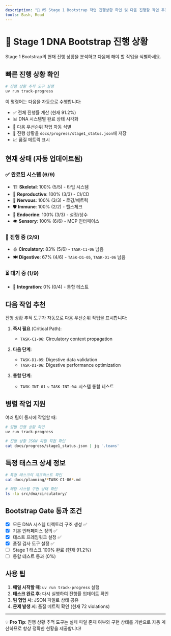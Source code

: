 ```yaml
---
description: "🚀 V5 Stage 1 Bootstrap 작업 진행상황 확인 및 다음 진행할 작업 추천"
tools: Bash, Read
---
```


# 🚀 Stage 1 DNA Bootstrap 진행 상황

Stage 1 Bootstrap의 현재 진행 상황을 분석하고 다음에 해야 할 작업을 식별하세요.

## 빠른 진행 상황 확인

```bash
# 진행 상황 추적 도구 실행
uv run track-progress
```

이 명령어는 다음을 자동으로 수행합니다:
- ✅ 전체 진행률 계산 (현재 91.2%)
- 📊 DNA 시스템별 완료 상태 시각화
- 🎯 다음 우선순위 작업 자동 식별
- 💾 진행 상황을 `docs/progress/stage1_status.json`에 저장
- 📈 품질 메트릭 표시

## 현재 상태 (자동 업데이트됨)

### ✅ 완료된 시스템 (6/9)
- 🏗️ **Skeletal**: 100% (5/5) - 타입 시스템
- 🔄 **Reproductive**: 100% (3/3) - CI/CD
- 🧠 **Nervous**: 100% (3/3) - 로깅/메트릭
- 🛡️ **Immune**: 100% (2/2) - 헬스체크
- 🔔 **Endocrine**: 100% (3/3) - 설정/상수
- 👁️ **Sensory**: 100% (6/6) - MCP 인터페이스

### 🚧 진행 중 (2/9)
- 🩸 **Circulatory**: 83% (5/6) - `TASK-C1-06` 남음
- 🍽️ **Digestive**: 67% (4/6) - `TASK-D1-05`, `TASK-D1-06` 남음

### ⏳ 대기 중 (1/9)
- 🔗 **Integration**: 0% (0/4) - 통합 테스트

## 다음 작업 추천

진행 상황 추적 도구가 자동으로 다음 우선순위 작업을 표시합니다:

1. **즉시 필요** (Critical Path):
   - `TASK-C1-06`: Circulatory context propagation

2. **다음 단계**:
   - `TASK-D1-05`: Digestive data validation
   - `TASK-D1-06`: Digestive performance optimization

3. **통합 단계**:
   - `TASK-INT-01` ~ `TASK-INT-04`: 시스템 통합 테스트

## 병렬 작업 지원

여러 팀이 동시에 작업할 때:

```bash
# 팀별 진행 상황 확인
uv run track-progress

# 진행 상황 JSON 파일 직접 확인
cat docs/progress/stage1_status.json | jq '.teams'
```

## 특정 태스크 상세 정보

```bash
# 특정 태스크의 체크리스트 확인
cat docs/planning/*TASK-C1-06*.md

# 해당 시스템 구현 상태 확인
ls -la src/dna/circulatory/
```

## Bootstrap Gate 통과 조건

- [x] 모든 DNA 시스템 디렉토리 구조 생성 ✅
- [x] 기본 인터페이스 정의 ✅
- [x] 테스트 프레임워크 설정 ✅
- [x] 품질 검사 도구 설정 ✅
- [ ] Stage 1 태스크 100% 완료 (현재 91.2%)
- [ ] 통합 테스트 통과 (0%)

## 사용 팁

1. **매일 시작할 때**: `uv run track-progress` 실행
2. **태스크 완료 후**: 다시 실행하여 진행률 업데이트 확인
3. **팀 협업 시**: JSON 파일로 상태 공유
4. **문제 발생 시**: 품질 메트릭 확인 (현재 72 violations)

---

💡 **Pro Tip**: 진행 상황 추적 도구는 실제 파일 존재 여부와 구현 상태를 기반으로 자동 계산하므로 항상 정확한 현황을 제공합니다!
